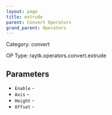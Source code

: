 ```yaml
---
layout: page
title: extrude
parent: Convert Operators
grand_parent: Operators
---
```


Category: convert

OP Type: raytk.operators.convert.extrude

## Parameters

* `Enable` - 
* `Axis` - 
* `Height` - 
* `Offset` -

